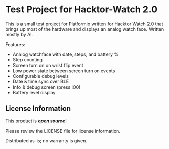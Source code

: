 # Test Project for Hacktor-Watch 2.0

This is a small test project for Platformio written for Hacktor Watch 2.0 that brings up most of the hardware and displays an analog watch face. Written mostly by AI.

Features:
* Analog watchface with date, steps, and battery %
* Step counting
* Screen turn on on wrist flip event
* Low power state between screen turn on events
* Configurable debug levels
* Date & time sync over BLE
* Info & debug screen (press IO0)
* Battery level display


## License Information

This product is _**open source**_! 

Please review the LICENSE file for license information. 

Distributed as-is; no warranty is given.